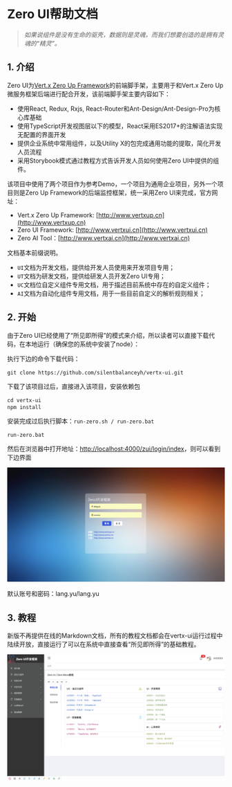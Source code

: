 # Zero UI帮助文档

> _如果说组件是没有生命的驱壳，数据则是灵魂，而我们想要创造的是拥有灵魂的“精灵”。_

## 1. 介绍

Zero UI为[Vert.x Zero Up Framework](http://www.vertxup.cn)的前端脚手架，主要用于和Vert.x Zero Up微服务框架后端进行配合开发，该前端脚手架主要内容如下：

* 使用React, Redux, Rxjs, React-Router和Ant-Design/Ant-Design-Pro为核心库基础
* 使用TypeScript开发视图层以下的模型，React采用ES2017+的注解语法实现无配置的界面开发
* 提供企业系统中常用组件，以及Utility X的包完成通用功能的提取，简化开发人员流程
* 采用Storybook模式通过教程方式告诉开发人员如何使用Zero UI中提供的组件。

该项目中使用了两个项目作为参考Demo，一个项目为通用企业项目，另外一个项目则是Zero Up Framework的后端监控框架，统一采用Zero UI来完成，官方网址：

* Vert.x Zero Up Framework: [http://www.vertxup.cn](http://www.vertxup.cn)
* Zero UI Framework: [http://www.vertxui.cn](http://www.vertxui.cn)
* Zero AI Tool：[http://www.vertxai.cn](http://www.vertxai.cn)

文档基本前缀说明。

* `UI`文档为开发文档，提供给开发人员使用来开发项目专用；
* `UT`文档为研发文档，提供给研发人员开发Zero UI专用；
* `UC`文档位自定义组件专用文档，用于描述目前系统中存在的自定义组件；
* `AI`文档为自动化组件专用文档，用于一些目前自定义的解析规则相关；

## 2. 开始

由于Zero UI已经使用了“所见即所得”的模式来介绍，所以读者可以直接下载代码，在本地运行（确保您的系统中安装了node）：

执行下边的命令下载代码：

```
git clone https://github.com/silentbalanceyh/vertx-ui.git
```

下载了该项目过后，直接进入该项目，安装依赖包

```
cd vertx-ui
npm install
```

安装完成过后执行脚本：`run-zero.sh / run-zero.bat`

```
run-zero.bat
```

然后在浏览器中打开地址：[http://localhost:4000/zui/login/index](http://localhost:4000/zui/login/index)，则可以看到下边界面

![](/document/image/login.png)

默认账号和密码：lang.yu/lang.yu

## 3. 教程

新版不再提供在线的Markdown文档，所有的教程文档都会在vertx-ui运行过程中陆续开放，直接运行了可以在系统中直接查看“所见即所得”的基础教程。

![](/document/image/main-page.png)



